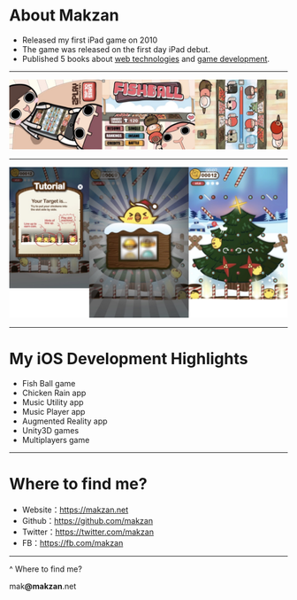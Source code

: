 
# About Makzan

- Released my first iPad game on 2010
- The game was released on the first day iPad debut.
- Published 5 books about [web technologies](https://leanpub.com/u/makzan) and [game development](https://www.amazon.com/s?i=digital-text&rh=p_27%3AMakzan).

----
![](./images/fishball.jpg)

----
![](./images/chicken-rain.jpg)


----

# My iOS Development Highlights

- Fish Ball game
- Chicken Rain app
- Music Utility app
- Music Player app
- Augmented Reality app
- Unity3D games
- Multiplayers game

----

# Where to find me?

- Website：https://makzan.net
- Github：https://github.com/makzan
- Twitter：https://twitter.com/makzan
- FB：https://fb.com/makzan
----
^ Where to find me?

mak<b>@makzan</b>.net